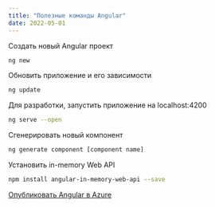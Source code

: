 ```yaml
---
title: "Полезные команды Angular"
date: 2022-05-01
---
```


Создать новый Angular проект

```bash
ng new
```

Обновить приложение и его зависимости

```bash
ng update
```

Для разработки, запустить приложение на localhost:4200

```bash
ng serve --open
```

Сгенерировать новый компонент

```bash
ng generate component [component name]
```

Установить in-memory Web API

```bash
npm install angular-in-memory-web-api --save
```

[Опубликовать Angular в Azure](https://ppolyzos.com/2019/01/18/publish-an-angular-web-app-to-azure-using-github-azuredevops-azure-storage-account/)
